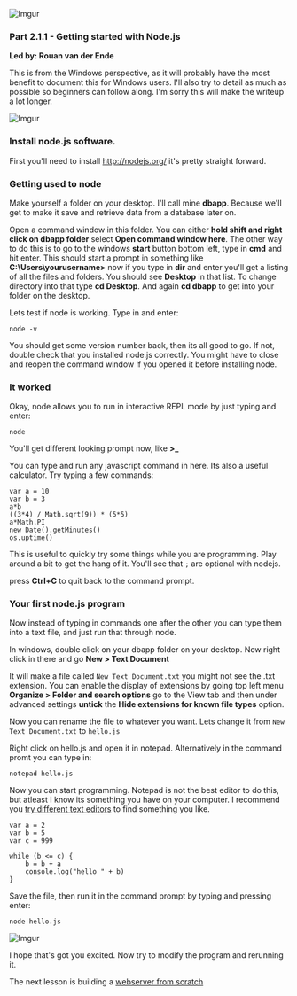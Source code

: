 ![Imgur](http://i.imgur.com/VIKVCOf.png)

### Part 2.1.1 - Getting started with Node.js
**Led by: Rouan van der Ende**  

This is from the Windows perspective, as it will probably have the most benefit to document this for Windows users. I'll also try to detail as much as possible so beginners can follow along. I'm sorry this will make the writeup a lot longer.

![Imgur](http://i.imgur.com/yQwUPNz.gif)

### Install node.js software.

First you'll need to install http://nodejs.org/ it's pretty straight forward.

### Getting used to node

Make yourself a folder on your desktop. I'll call mine **dbapp**. Because we'll get to make it save and retrieve data from a database later on.

Open a command window in this folder. You can either **hold shift and right click on dbapp folder** select **Open command window here**. 
The other way to do this is to go to the windows **start** button bottom left, type in **cmd** and hit enter. This should start a prompt in something like **C:\Users\yourusername>** now if you type in **dir** and enter you'll get a listing of all the files and folders. You should see **Desktop** in that list. To change directory into that type **cd Desktop**. And again **cd dbapp** to get into your folder on the desktop.

Lets test if node is working. Type in and enter:

`node -v`

You should get some version number back, then its all good to go. If not, double check that you installed node.js correctly. You might have to close and reopen the command window if you opened it before installing node.



### It worked

Okay, node allows you to run in interactive REPL mode by just typing and enter:

`node`

You'll get different looking prompt now, like **>_**

You can type and run any javascript command in here. Its also a useful calculator. Try typing a few commands:

```prettyprint
var a = 10
var b = 3
a*b
((3*4) / Math.sqrt(9)) * (5*5)
a*Math.PI
new Date().getMinutes()
os.uptime()
```

This is useful to quickly try some things while you are programming. Play around a bit to get the hang of it. You'll see that `;` are optional with nodejs.

press **Ctrl+C** to quit back to the command prompt.

### Your first node.js program

Now instead of typing in commands one after the other you can type them into a text file, and just run that through node.

In windows, double click on your dbapp folder on your desktop. Now right click in there and go **New > Text Document**

It will make a file called `New Text Document.txt` you might not see the .txt extension. You can enable the display of extensions by going top left menu **Organize > Folder and search options** go to the View tab and then under advanced settings **untick** the **Hide extensions for known file types** option.

Now you can rename the file to whatever you want. Lets change it from `New Text Document.txt` to `hello.js`

Right click on hello.js and open it in notepad. Alternatively in the command promt you can type in:

`notepad hello.js`

Now you can start programming. Notepad is not the best editor to do this, but atleast I know its something you have on your computer. I recommend you [try different text editors](http://www.sublimetext.com/) to find something you like. 

```prettyprint
var a = 2
var b = 5
var c = 999

while (b <= c) {
	b = b + a
	console.log("hello " + b)	
}
```

Save the file, then run it in the command prompt by typing and pressing enter:

`node hello.js`

![Imgur](http://i.imgur.com/1ux2rU2.gif)

I hope that's got you excited. Now try to modify the program and rerunning it. 

The next lesson is building a [webserver from scratch](http://fluentart.com/node-js-webserver-from-scratch/)
